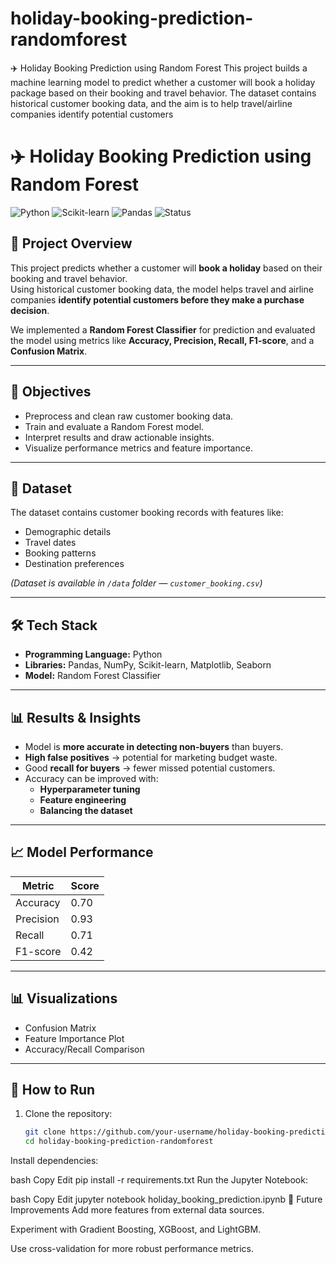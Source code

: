 # holiday-booking-prediction-randomforest
✈️ Holiday Booking Prediction using Random Forest This project builds a machine learning model to predict whether a customer will book a holiday package based on their booking and travel behavior. The dataset contains historical customer booking data, and the aim is to help travel/airline companies identify potential customers
# ✈️ Holiday Booking Prediction using Random Forest

![Python](https://img.shields.io/badge/Python-3.8+-blue.svg)
![Scikit-learn](https://img.shields.io/badge/Scikit--learn-1.0+-orange.svg)
![Pandas](https://img.shields.io/badge/Pandas-1.3+-yellow.svg)
![Status](https://img.shields.io/badge/Status-Completed-brightgreen.svg)

## 📌 Project Overview
This project predicts whether a customer will **book a holiday** based on their booking and travel behavior.  
Using historical customer booking data, the model helps travel and airline companies **identify potential customers before they make a purchase decision**.

We implemented a **Random Forest Classifier** for prediction and evaluated the model using metrics like **Accuracy, Precision, Recall, F1-score**, and a **Confusion Matrix**.

---

## 🎯 Objectives
- Preprocess and clean raw customer booking data.
- Train and evaluate a Random Forest model.
- Interpret results and draw actionable insights.
- Visualize performance metrics and feature importance.

---

## 📂 Dataset
The dataset contains customer booking records with features like:
- Demographic details
- Travel dates
- Booking patterns
- Destination preferences

*(Dataset is available in `/data` folder — `customer_booking.csv`)*

---

## 🛠 Tech Stack
- **Programming Language:** Python  
- **Libraries:** Pandas, NumPy, Scikit-learn, Matplotlib, Seaborn  
- **Model:** Random Forest Classifier  

---

## 📊 Results & Insights
- Model is **more accurate in detecting non-buyers** than buyers.
- **High false positives** → potential for marketing budget waste.
- Good **recall for buyers** → fewer missed potential customers.
- Accuracy can be improved with:
  - **Hyperparameter tuning**
  - **Feature engineering**
  - **Balancing the dataset**

---

## 📈 Model Performance

| Metric        | Score |
|---------------|-------|
| Accuracy      | 0.70  |
| Precision     | 0.93  |
| Recall        | 0.71  |
| F1-score      | 0.42  |



---

## 📊 Visualizations
- Confusion Matrix  
- Feature Importance Plot  
- Accuracy/Recall Comparison  

---

## 🚀 How to Run
1. Clone the repository:
   ```bash
   git clone https://github.com/your-username/holiday-booking-prediction-randomforest.git
   cd holiday-booking-prediction-randomforest
Install dependencies:

bash
Copy
Edit
pip install -r requirements.txt
Run the Jupyter Notebook:

bash
Copy
Edit
jupyter notebook holiday_booking_prediction.ipynb
📌 Future Improvements
Add more features from external data sources.

Experiment with Gradient Boosting, XGBoost, and LightGBM.

Use cross-validation for more robust performance metrics.
